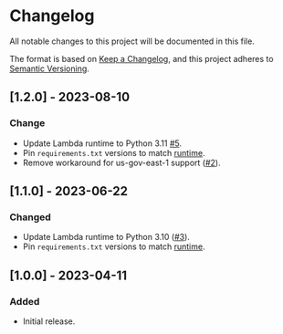 # Changelog

All notable changes to this project will be documented in this file.

The format is based on [Keep a Changelog](https://keepachangelog.com/en/1.1.0/), and this project adheres to [Semantic Versioning](https://semver.org/spec/v2.0.0.html).

## [1.2.0] - 2023-08-10
### Change
- Update Lambda runtime to Python 3.11 [#5](https://github.com/aws-samples/cost-optimizer-for-amazon-appstream2/issues/5).
- Pin `requirements.txt` versions to match [runtime](https://docs.aws.amazon.com/lambda/latest/dg/lambda-runtimes.html).
- Remove workaround for us-gov-east-1 support ([#2](https://github.com/aws-samples/cost-optimizer-for-amazon-appstream2/issues/2)).

## [1.1.0] - 2023-06-22
### Changed
- Update Lambda runtime to Python 3.10 ([#3](https://github.com/aws-samples/cost-optimizer-for-amazon-appstream2/issues/3)).
- Pin `requirements.txt` versions to match [runtime](https://docs.aws.amazon.com/lambda/latest/dg/lambda-runtimes.html).

## [1.0.0] - 2023-04-11
### Added
- Initial release.
